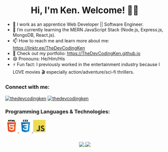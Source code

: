 <h1 align="center">Hi, I'm Ken. Welcome! 👋🏾</h1>

- 🔭 I work as an apprentice Web Developer || Software Engineer.
- 🌱 I’m currently learning the MERN JavaScript Stack (Node.js, Express.js, MongoDB, React.js). 
- 📫 How to reach me and learn more about me: https://linktr.ee/TheDevCodingKen
- 👀 Check out my portfolio: https://TheDevCodingKen.github.io
- 😄 Pronouns: He/Him/His
- ⚡ Fun fact: I previously worked in the entertainment industry because I LOVE movies 🎬 especially action/adventure/sci-fi thrillers.

<h3 align="left">Connect with me:</h3>
<p style:"bold" Connect with me:>
<p align="left">
 <a href="https://twitter.com/thedevcodingken" target="blank"><img align="center" src="https://raw.githubusercontent.com/rahuldkjain/github-profile-readme-generator/master/src/images/icons/Social/twitter.svg" alt="thedevcodingken" height="30" width="40" /></a>
<a href="https://linkedin.com/in/thedevcodingken" target="blank"><img align="center" src="https://raw.githubusercontent.com/rahuldkjain/github-profile-readme-generator/master/src/images/icons/Social/linked-in-alt.svg" alt="thedevcodingken" height="30" width="40" /></a>
</p>
<h3 align="left">Programming Languages & Technologies:</h3>
<p align="left">
  <a href="https://www.w3.org/html/" target="_blank" rel="noreferrer"> <img src="https://raw.githubusercontent.com/devicons/devicon/master/icons/html5/html5-original-wordmark.svg" alt="html5" width="40" height="40"/>
   <a href="https://www.w3schools.com/css/" target="_blank" rel="noreferrer"> <img src="https://raw.githubusercontent.com/devicons/devicon/master/icons/css3/css3-original-wordmark.svg" alt="css3" width="40" height="40"/>
   <a href="https://developer.mozilla.org/en-US/docs/Web/JavaScript" target="_blank" rel="noreferrer"> <img src="https://raw.githubusercontent.com/devicons/devicon/master/icons/javascript/javascript-original.svg" alt="javascript" width="40" height="40"/> </a>  
</p>
</p>
</h3>

<h3 align="center">
<a href="https://github.com/TheDevCodingKen/github-readme-stats">
  <img align="center" src="https://github-readme-stats.vercel.app/api/top-langs/?username=TheDevCodingKen&layout=compact" />
  <img align="center" src="https://github-readme-stats.vercel.app/api?username=TheDevCodingKen&theme=algolia&show_icons=true)" />
</a>
</h3>
